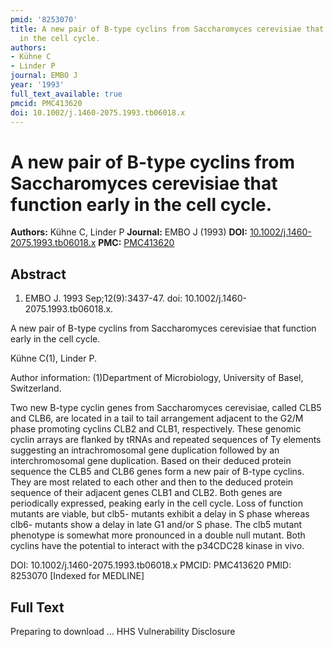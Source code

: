 ```yaml
---
pmid: '8253070'
title: A new pair of B-type cyclins from Saccharomyces cerevisiae that function early
  in the cell cycle.
authors:
- Kühne C
- Linder P
journal: EMBO J
year: '1993'
full_text_available: true
pmcid: PMC413620
doi: 10.1002/j.1460-2075.1993.tb06018.x
---
```


# A new pair of B-type cyclins from Saccharomyces cerevisiae that function early in the cell cycle.
**Authors:** Kühne C, Linder P
**Journal:** EMBO J (1993)
**DOI:** [10.1002/j.1460-2075.1993.tb06018.x](https://doi.org/10.1002/j.1460-2075.1993.tb06018.x)
**PMC:** [PMC413620](https://www.ncbi.nlm.nih.gov/pmc/articles/PMC413620/)

## Abstract

1. EMBO J. 1993 Sep;12(9):3437-47. doi: 10.1002/j.1460-2075.1993.tb06018.x.

A new pair of B-type cyclins from Saccharomyces cerevisiae that function early 
in the cell cycle.

Kühne C(1), Linder P.

Author information:
(1)Department of Microbiology, University of Basel, Switzerland.

Two new B-type cyclin genes from Saccharomyces cerevisiae, called CLB5 and CLB6, 
are located in a tail to tail arrangement adjacent to the G2/M phase promoting 
cyclins CLB2 and CLB1, respectively. These genomic cyclin arrays are flanked by 
tRNAs and repeated sequences of Ty elements suggesting an intrachromosomal gene 
duplication followed by an interchromosomal gene duplication. Based on their 
deduced protein sequence the CLB5 and CLB6 genes form a new pair of B-type 
cyclins. They are most related to each other and then to the deduced protein 
sequence of their adjacent genes CLB1 and CLB2. Both genes are periodically 
expressed, peaking early in the cell cycle. Loss of function mutants are viable, 
but clb5- mutants exhibit a delay in S phase whereas clb6- mutants show a delay 
in late G1 and/or S phase. The clb5 mutant phenotype is somewhat more pronounced 
in a double null mutant. Both cyclins have the potential to interact with the 
p34CDC28 kinase in vivo.

DOI: 10.1002/j.1460-2075.1993.tb06018.x
PMCID: PMC413620
PMID: 8253070 [Indexed for MEDLINE]

## Full Text

Preparing to download ... HHS Vulnerability Disclosure
